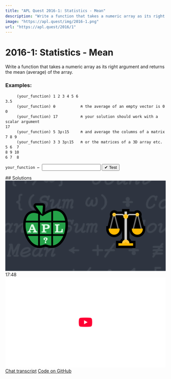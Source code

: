 ```yaml
---
title: "APL Quest 2016-1: Statistics - Mean"
description: "Write a function that takes a numeric array as its right argument and returns the mean (average) of the array."
image: "https://apl.quest/img/2016-1.png"
url: "https://apl.quest/2016/1"
---
```


# <span class=s>2016-</span>1: Statistics - Mean
Write a function that takes a numeric array as its right argument and returns the mean (average) of the array.

### Examples:

```APL
     (your_function) 1 2 3 4 5 6
3.5
     (your_function) ⍬           ⍝ the average of an empty vector is 0 
0
     (your_function) 17          ⍝ your solution should work with a scalar argument
17 
     (your_function) 5 3⍴⍳15     ⍝ and average the columns of a matrix
7 8 9
     (your_function) 3 3 3⍴⍳15   ⍝ or the matrices of a 3D array etc.
5 6  7
8 9 10
6 7  8
```
<div class="pdiv">
  <code onclick="p_Input.focus()">your_function ← </code><input id="p_Input" autocomplete="off" spellcheck="false" oninput="this.parentElement.querySelector`button`.disabled=false;localStorage.setItem(window.location.pathname,this.value)" onkeypress="subm(event)">
  <button onclick="alert$.next`Testing…`;submitSolution`p`" class="md-button md-button--primary">&#x2714; Test</button>
</div>
<p id="p_Output"></p>
## Solutions
<div onclick="play(this)" title="Video on YouTube" class="yt">
<img class="md-header--shadow" alt="Video Thumbnail" src="../../img/2016-1.png">
<time>17:48</time>
<img alt="YouTube" src="../../img/yt-big.png">
</div>
<a href="https://chat.stackexchange.com/transcript/52405?m=61919109#61919109" target="_blank" class="md-button md-button--primary">Chat transcript</a>
<a href="https://github.com/abrudz/apl_quest/tree/main/2016/1.apl" target="_blank" class="md-button md-button--primary right">Code on GitHub</a>

<script>
    testCases={"a":["1 2 3 4 5 6",",17","⍬","⍳100","⍳10+?15"],"b":["?3 5⍴10","?2 3⍴6","?(5+?20)⍴20","?(5+?20)⍴10+?20"],"f":"{(0<≢⍵)×(+⌿⍵)÷≢⍵}","p":","}
    p_Input.value=localStorage.getItem(window.location.pathname)
    play=e=>e.outerHTML=`<iframe class="md-header--shadow" src="https://www.youtube.com/embed/pZA3NFdh7M8?list=PLYKQVqyrAEj9wDIUyLDGtDAFTKY38BUMN&autoplay=1" title="<span class=s>2016-</span>1: Statistics - Mean (APL Quest 2016-1)" frameborder="0" allow="accelerometer; autoplay; clipboard-write; encrypted-media; gyroscope; picture-in-picture; web-share" referrerpolicy="strict-origin-when-cross-origin" allowfullscreen></iframe>`
</script>
